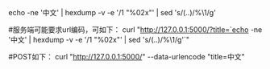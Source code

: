 echo -ne '中文' | hexdump -v -e '/1 "%02x"' | sed 's/\(..\)/%\1/g'

#服务端可能要求url编码，可如下：
curl "http://127.0.0.1:5000/?title=`echo -ne '中文' | hexdump -v -e '/1 "%02x"' | sed 's/\(..\)/%\1/g'`"

#POST如下：
curl "http://127.0.0.1:5000/" --data-urlencode "title=中文"

